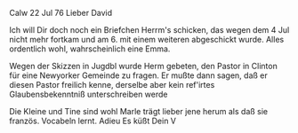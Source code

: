  Calw 22 Jul 76
Lieber David

Ich will Dir doch noch ein Briefchen Herrm's schicken, das wegen dem 4 Jul nicht mehr fortkam und am 6. mit einem weiteren abgeschickt wurde. Alles ordentlich wohl, wahrscheinlich eine Emma.

Wegen der Skizzen in Jugdbl wurde Herm gebeten, den Pastor in Clinton für eine Newyorker Gemeinde zu fragen. Er mußte dann sagen, daß er diesen Pastor freilich kenne, derselbe aber kein ref'irtes Glaubensbekenntniß unterschreiben werde

Die Kleine und Tine sind wohl Marle trägt lieber jene herum als daß sie französ. Vocabeln lernt. Adieu
 Es küßt Dein V
